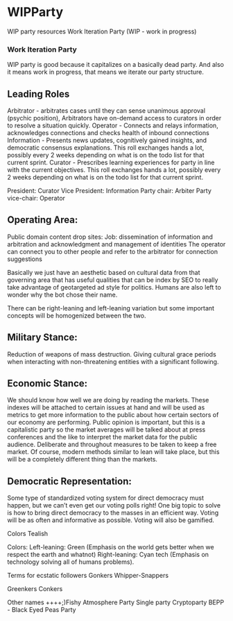 # WIPParty
WIP party resources
Work Iteration Party
(WIP - work in progress)

### Work Iteration Party
WIP party is good because it capitalizes on a basically dead party. And also it means work in progress, that means we iterate our party structure.

## Leading Roles
Arbitrator - arbitrates cases until they can sense unanimous approval (psychic position), Arbitrators have on-demand access to curators in order to resolve a situation quickly.
Operator - Connects and relays information, acknowledges connections and checks health of inbound connections
Information - Presents news updates, cognitively gained insights, and democratic consensus explanations.  This roll exchanges hands a lot, possibly every 2 weeks depending on what is on the todo list for that current sprint.
Curator - Prescribes learning experiences for party in line with the current objectives.  This roll exchanges hands a lot, possibly every 2 weeks depending on what is on the todo list for that current sprint.

President: Curator
Vice President: Information
Party chair: Arbiter
Party vice-chair: Operator

## Operating Area:
Public domain content drop sites:
Job: dissemination of information and arbitration and acknowledgment and management of identities
The operator can connect you to other people and refer to the arbitrator for connection suggestions


Basically we just have an aesthetic based on cultural data from that governing area that has useful qualities that can be index by SEO to really take advantage of geotargeted ad style for politics.  Humans are also left to wonder why the bot chose their name.

There can be right-leaning and left-leaning variation but some important concepts will be homogenized between the two.

## Military Stance: 
Reduction of weapons of mass destruction.
Giving cultural grace periods when interacting with non-threatening entities with a significant following. 

## Economic Stance:
We should know how well we are doing by reading the markets.  These indexes will be attached to certain issues at hand and will be used as metrics to get more information to the public about how certain sectors of our economy are performing.  Public opinion is important, but this is a capitalistic party so the market averages will be talked about at press conferences and the like to interpret the market data for the public audience.  Deliberate and throughout measures to be taken to keep a free market.  Of course, modern methods similar to lean will take place, but this will be a completely different thing than the markets.

## Democratic Representation:
Some type of standardized voting system for direct democracy must happen, but we can’t even get our voting polls right!  One big topic to solve is how to bring direct democracy to the masses in an efficient way.  Voting will be as often and informative as possible.  Voting will also be gamified.

Colors
Tealish

Colors:
Left-leaning:
Green (Emphasis on the world gets better when we respect the earth and whatnot)
Right-leaning:
Cyan tech (Emphasis on technology solving all of humans problems).

Terms for ecstatic followers
Gonkers
Whipper-Snappers

Greenkers
Conkers

Other names
++++;)Fishy Atmosphere Party
Single party
Cryptoparty
BEPP - Black Eyed Peas Party
